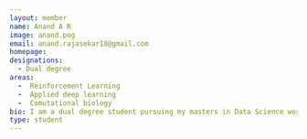 ```yaml
---
layout: member
name: Anand A R
image: anand.png
email: anand.rajasekar18@gmail.com
homepage: 
designations:
  - Dual degree
areas:
  -  Reinforcement Learning 
  -  Applied deep learning
  -  Comutational biology
bio: I am a dual degree student pursuing my masters in Data Science working under guidence of Prof. Karthik Raman and Prof. B Ravindran. I work on optimizing and finding novel molecuels using RL.
type: student
---
```

